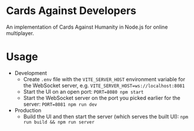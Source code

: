 Cards Against Developers
====
An implementation of Cards Against Humanity in Node.js for online multiplayer.

Usage
====
* Development
  * Create `.env` file with the `VITE_SERVER_HOST` environment variable for the WebSocket server, e.g. `VITE_SERVER_HOST=ws://localhost:8081`
  * Start the UI on an open port: `PORT=8080 npm start`
  * Start the WebSocket server on the port you picked earlier for the server: `PORT=8081 npm run dev`
* Production
  * Build the UI and then start the server (which serves the built UI): `npm run build && npm run server`
